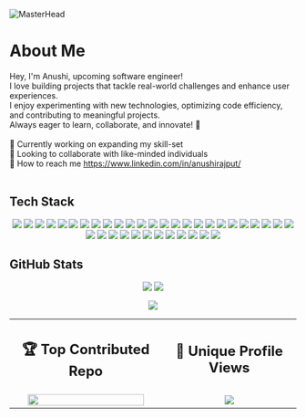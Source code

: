 ![MasterHead](https://user-images.githubusercontent.com/74038190/225813708-98b745f2-7d22-48cf-9150-083f1b00d6c9.gif)

# About Me
Hey, I'm Anushi, upcoming software engineer!<br>I love building projects that tackle real-world challenges and enhance user experiences. <br>I enjoy experimenting with new technologies, optimizing code efficiency, and contributing to meaningful projects. <br>Always eager to learn, collaborate, and innovate! 🚀<br><br>🎯 Currently working on expanding my skill-set <br>🎯 Looking to collaborate with like-minded individuals<br>🎯 How to reach me https://www.linkedin.com/in/anushirajput/<br><br>




## Tech Stack

<p align="center">
  <img src="https://img.shields.io/badge/c-%2300599C.svg?style=for-the-badge&logo=c&logoColor=white" />
  <img src="https://img.shields.io/badge/c++-%2300599C.svg?style=for-the-badge&logo=c%2B%2B&logoColor=white" />
  <img src="https://img.shields.io/badge/css3-%231572B6.svg?style=for-the-badge&logo=css3&logoColor=white" />
  <img src="https://img.shields.io/badge/javascript-%23323330.svg?style=for-the-badge&logo=javascript&logoColor=%23F7DF1E" />
  <img src="https://img.shields.io/badge/html5-%23E34F26.svg?style=for-the-badge&logo=html5&logoColor=white" />
  <img src="https://img.shields.io/badge/java-%23ED8B00.svg?style=for-the-badge&logo=openjdk&logoColor=white" />
  <img src="https://img.shields.io/badge/python-3670A0?style=for-the-badge&logo=python&logoColor=ffdd54" />
  <img src="https://img.shields.io/badge/bash_script-%23121011.svg?style=for-the-badge&logo=gnu-bash&logoColor=white" />
  <img src="https://img.shields.io/badge/typescript-%23007ACC.svg?style=for-the-badge&logo=typescript&logoColor=white" />
  <img src="https://img.shields.io/badge/Windows%20Terminal-%234D4D4D.svg?style=for-the-badge&logo=windows-terminal&logoColor=white" />
  <img src="https://img.shields.io/badge/heroku-%23430098.svg?style=for-the-badge&logo=heroku&logoColor=white" />
  <img src="https://img.shields.io/badge/firebase-%23039BE5.svg?style=for-the-badge&logo=firebase" />
  <img src="https://img.shields.io/badge/vercel-%23000000.svg?style=for-the-badge&logo=vercel&logoColor=white" />
  <img src="https://img.shields.io/badge/render-%46E3B7.svg?style=for-the-badge&logo=render&logoColor=white" />
  <img src="https://img.shields.io/badge/netlify-%23000000.svg?style=for-the-badge&logo=netlify&logoColor=#00C7B7" />
  <img src="https://img.shields.io/badge/bootstrap-%238511FA.svg?style=for-the-badge&logo=bootstrap&logoColor=white" />
  <img src="https://img.shields.io/badge/express.js-%23404d59.svg?style=for-the-badge&logo=express&logoColor=%2361DAFB" />
  <img src="https://img.shields.io/badge/JWT-black?style=for-the-badge&logo=JSON%20web%20tokens" />
  <img src="https://img.shields.io/badge/NPM-%23CB3837.svg?style=for-the-badge&logo=npm&logoColor=white" />
  <img src="https://img.shields.io/badge/Next-black?style=for-the-badge&logo=next.js&logoColor=white" />
  <img src="https://img.shields.io/badge/node.js-6DA55F?style=for-the-badge&logo=node.js&logoColor=white" />
  <img src="https://img.shields.io/badge/NODEMON-%23323330.svg?style=for-the-badge&logo=nodemon&logoColor=%BBDEAD" />
  <img src="https://img.shields.io/badge/react-%2320232a.svg?style=for-the-badge&logo=react&logoColor=%2361DAFB" />
  <img src="https://img.shields.io/badge/Socket.io-black?style=for-the-badge&logo=socket.io&badgeColor=010101" />
  <img src="https://img.shields.io/badge/tailwindcss-%2338B2AC.svg?style=for-the-badge&logo=tailwind-css&logoColor=white" />
  <img src="https://img.shields.io/badge/vite-%23646CFF.svg?style=for-the-badge&logo=vite&logoColor=white" />
  <img src="https://img.shields.io/badge/mongodb-%234ea94b.svg?style=for-the-badge&logo=mongodb&logoColor=white" />
  <img src="https://img.shields.io/badge/mysql-4479A1.svg?style=for-the-badge&logo=mysql&logoColor=white" />
  <img src="https://img.shields.io/badge/firebase-a08021?style=for-the-badge&logo=firebase&logoColor=ffcd34" />
  <img src="https://img.shields.io/badge/figma-%23F24E1E.svg?style=for-the-badge&logo=figma&logoColor=white" />
  <img src="https://img.shields.io/badge/canva-%2300C4CC.svg?style=for-the-badge&logo=canva&logoColor=white" />
  <img src="https://img.shields.io/badge/adobe%20photoshop-%2331A8FF.svg?style=for-the-badge&logo=adobe%20photoshop&logoColor=white" />
  <img src="https://img.shields.io/badge/git-%23F05033.svg?style=for-the-badge&logo=git&logoColor=white" />
  <img src="https://img.shields.io/badge/github-%23121011.svg?style=for-the-badge&logo=github&logoColor=white" />
  <img src="https://img.shields.io/badge/gitlab-%23181717.svg?style=for-the-badge&logo=gitlab&logoColor=white" />
  <img src="https://img.shields.io/badge/cisco-%23049fd9.svg?style=for-the-badge&logo=cisco&logoColor=black" />
  <img src="https://img.shields.io/badge/Postman-FF6C37?style=for-the-badge&logo=postman&logoColor=white" />
</p>



## GitHub Stats
<!--   ![](https://github-readme-stats.vercel.app/api?username=anushi13prsnl&theme=transparent&hide_border=false&include_all_commits=false&count_private=false)<br/>   -->
<!--
### GitHub Trophies
![](https://github-profile-trophy.vercel.app/?username=anushi13prsnl&theme=monokai&no-frame=true&no-bg=false&margin-w=4)
-->
<p align="center">
  <img src="https://github-readme-streak-stats.herokuapp.com/?user=anushi13prsnl&theme=transparent&hide_border=false" />
  <img src="https://github-readme-stats.vercel.app/api/top-langs/?username=anushi13prsnl&theme=transparent&hide_border=false&include_all_commits=false&count_private=false&layout=compact" />
</p>

<p align="center">
  <img src="https://quotes-github-readme.vercel.app/api?type=horizontal&theme=tokyonight" />
</p>


<table width="100%" align="center">
  <tr>
    <td align="center"><h2>🏆 Top Contributed Repo</h2></td>
    <td align="center"><h2>👀 Unique Profile Views</h2></td>
  </tr>
  <tr>
    <td align="center">
      <img src="https://github-contributor-stats.vercel.app/api?username=anushi13prsnl&limit=5&theme=blue_navy&combine_all_yearly_contributions=true"
           width="90%"/>
    </td>
    <td align="center">
      <img src="https://counterapi.com/api/logo-anushi13prsnl?color=blue&label=Unique Visitors&style=for-the-badge"/>
    </td>
  </tr>
</table>






<!-- Proudly created with GPRM ( https://gprm.itsvg.in ) -->
